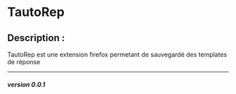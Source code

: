 # TautoRep 


## Description :

TautoRep est une extension firefox permetant de sauvegardé des templates de réponse

---

##### version 0.0.1